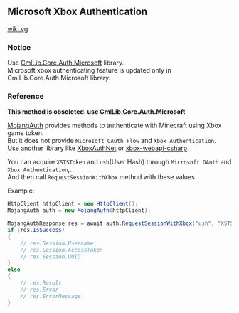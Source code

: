 ## Microsoft Xbox Authentication

[wiki.vg](https://wiki.vg/Microsoft_Authentication_Scheme)

### Notice

Use [CmlLib.Core.Auth.Microsoft](https://github.com/CmlLib/CmlLib.Core.Auth.Microsoft) library.  
Microsoft xbox authenticating feature is updated only in CmlLib.Core.Auth.Microsoft library. 

### Reference

**This method is obsoleted. use CmlLib.Core.Auth.Microsoft**

[MojangAuth](./MojangAuth.md) provides methods to authenticate with Minecraft using Xbox game token.  
But it does not provide `Microsoft OAuth Flow` and `Xbox Authentication`.  
Use another library like [XboxAuthNet](https://github.com/AlphaBs/XboxAuthNet) or [xbox-webapi-csharp](https://github.com/OpenXbox/xbox-webapi-csharp).

You can acquire `XSTSToken` and `ush`(User Hash) through `Microsoft OAuth` and `Xbox Authentication`,.  
And then call `RequestSessionWithXbox` method  with these values.

Example: 
```csharp
HttpClient httpClient = new HttpClient();
MojangAuth auth = new MojangAuth(httpClient);

MojangAuthResponse res = await auth.RequestSessionWithXbox("ush", "XSTSToken");
if (res.IsSuccess)
{
    // res.Session.Username
    // res.Session.AccessToken
    // res.Session.UUID
}
else
{
    // res.Result
    // res.Error
    // res.ErrorMessage
}
```